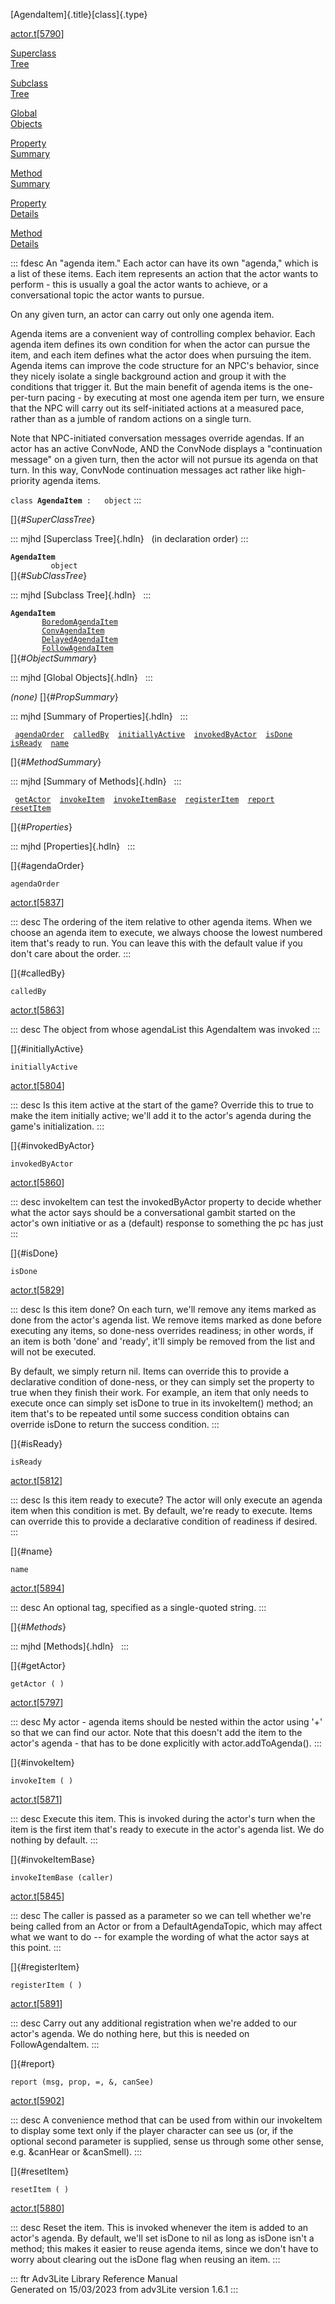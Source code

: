 [AgendaItem]{.title}[class]{.type}

[actor.t](../file/actor.t.html)\[[5790](../source/actor.t.html#5790)\]

[Superclass\
Tree](#_SuperClassTree_)

[Subclass\
Tree](#_SubClassTree_)

[Global\
Objects](#_ObjectSummary_)

[Property\
Summary](#_PropSummary_)

[Method\
Summary](#_MethodSummary_)

[Property\
Details](#_Properties_)

[Method\
Details](#_Methods_)

::: fdesc
An \"agenda item.\" Each actor can have its own \"agenda,\" which is a
list of these items. Each item represents an action that the actor wants
to perform - this is usually a goal the actor wants to achieve, or a
conversational topic the actor wants to pursue.

On any given turn, an actor can carry out only one agenda item.

Agenda items are a convenient way of controlling complex behavior. Each
agenda item defines its own condition for when the actor can pursue the
item, and each item defines what the actor does when pursuing the item.
Agenda items can improve the code structure for an NPC\'s behavior,
since they nicely isolate a single background action and group it with
the conditions that trigger it. But the main benefit of agenda items is
the one-per-turn pacing - by executing at most one agenda item per turn,
we ensure that the NPC will carry out its self-initiated actions at a
measured pace, rather than as a jumble of random actions on a single
turn.

Note that NPC-initiated conversation messages override agendas. If an
actor has an active ConvNode, AND the ConvNode displays a \"continuation
message\" on a given turn, then the actor will not pursue its agenda on
that turn. In this way, ConvNode continuation messages act rather like
high-priority agenda items.

`class `**`AgendaItem`**` :   object`
:::

[]{#_SuperClassTree_}

::: mjhd
[Superclass Tree]{.hdln}   (in declaration order)
:::

**`AgendaItem`**\
`         object`\
[]{#_SubClassTree_}

::: mjhd
[Subclass Tree]{.hdln}  
:::

**`AgendaItem`**\
`         `[`BoredomAgendaItem`](../object/BoredomAgendaItem.html)\
`         `[`ConvAgendaItem`](../object/ConvAgendaItem.html)\
`         `[`DelayedAgendaItem`](../object/DelayedAgendaItem.html)\
`         `[`FollowAgendaItem`](../object/FollowAgendaItem.html)\
[]{#_ObjectSummary_}

::: mjhd
[Global Objects]{.hdln}  
:::

*(none)* []{#_PropSummary_}

::: mjhd
[Summary of Properties]{.hdln}  
:::

` `[`agendaOrder`](#agendaOrder)`  `[`calledBy`](#calledBy)`  `[`initiallyActive`](#initiallyActive)`  `[`invokedByActor`](#invokedByActor)`  `[`isDone`](#isDone)`  `[`isReady`](#isReady)`  `[`name`](#name)`  `

[]{#_MethodSummary_}

::: mjhd
[Summary of Methods]{.hdln}  
:::

` `[`getActor`](#getActor)`  `[`invokeItem`](#invokeItem)`  `[`invokeItemBase`](#invokeItemBase)`  `[`registerItem`](#registerItem)`  `[`report`](#report)`  `[`resetItem`](#resetItem)`  `

[]{#_Properties_}

::: mjhd
[Properties]{.hdln}  
:::

[]{#agendaOrder}

`agendaOrder`

[actor.t](../file/actor.t.html)\[[5837](../source/actor.t.html#5837)\]

::: desc
The ordering of the item relative to other agenda items. When we choose
an agenda item to execute, we always choose the lowest numbered item
that\'s ready to run. You can leave this with the default value if you
don\'t care about the order.
:::

[]{#calledBy}

`calledBy`

[actor.t](../file/actor.t.html)\[[5863](../source/actor.t.html#5863)\]

::: desc
The object from whose agendaList this AgendaItem was invoked
:::

[]{#initiallyActive}

`initiallyActive`

[actor.t](../file/actor.t.html)\[[5804](../source/actor.t.html#5804)\]

::: desc
Is this item active at the start of the game? Override this to true to
make the item initially active; we\'ll add it to the actor\'s agenda
during the game\'s initialization.
:::

[]{#invokedByActor}

`invokedByActor`

[actor.t](../file/actor.t.html)\[[5860](../source/actor.t.html#5860)\]

::: desc
invokeItem can test the invokedByActor property to decide whether what
the actor says should be a conversational gambit started on the actor\'s
own initiative or as a (default) response to something the pc has just
:::

[]{#isDone}

`isDone`

[actor.t](../file/actor.t.html)\[[5829](../source/actor.t.html#5829)\]

::: desc
Is this item done? On each turn, we\'ll remove any items marked as done
from the actor\'s agenda list. We remove items marked as done before
executing any items, so done-ness overrides readiness; in other words,
if an item is both \'done\' and \'ready\', it\'ll simply be removed from
the list and will not be executed.

By default, we simply return nil. Items can override this to provide a
declarative condition of done-ness, or they can simply set the property
to true when they finish their work. For example, an item that only
needs to execute once can simply set isDone to true in its invokeItem()
method; an item that\'s to be repeated until some success condition
obtains can override isDone to return the success condition.
:::

[]{#isReady}

`isReady`

[actor.t](../file/actor.t.html)\[[5812](../source/actor.t.html#5812)\]

::: desc
Is this item ready to execute? The actor will only execute an agenda
item when this condition is met. By default, we\'re ready to execute.
Items can override this to provide a declarative condition of readiness
if desired.
:::

[]{#name}

`name`

[actor.t](../file/actor.t.html)\[[5894](../source/actor.t.html#5894)\]

::: desc
An optional tag, specified as a single-quoted string.
:::

[]{#_Methods_}

::: mjhd
[Methods]{.hdln}  
:::

[]{#getActor}

`getActor ( )`

[actor.t](../file/actor.t.html)\[[5797](../source/actor.t.html#5797)\]

::: desc
My actor - agenda items should be nested within the actor using \'+\' so
that we can find our actor. Note that this doesn\'t add the item to the
actor\'s agenda - that has to be done explicitly with
actor.addToAgenda().
:::

[]{#invokeItem}

`invokeItem ( )`

[actor.t](../file/actor.t.html)\[[5871](../source/actor.t.html#5871)\]

::: desc
Execute this item. This is invoked during the actor\'s turn when the
item is the first item that\'s ready to execute in the actor\'s agenda
list. We do nothing by default.
:::

[]{#invokeItemBase}

`invokeItemBase (caller)`

[actor.t](../file/actor.t.html)\[[5845](../source/actor.t.html#5845)\]

::: desc
The caller is passed as a parameter so we can tell whether we\'re being
called from an Actor or from a DefaultAgendaTopic, which may affect what
we want to do \-- for example the wording of what the actor says at this
point.
:::

[]{#registerItem}

`registerItem ( )`

[actor.t](../file/actor.t.html)\[[5891](../source/actor.t.html#5891)\]

::: desc
Carry out any additional registration when we\'re added to our actor\'s
agenda. We do nothing here, but this is needed on FollowAgendaItem.
:::

[]{#report}

`report (msg, prop, =, &, canSee)`

[actor.t](../file/actor.t.html)\[[5902](../source/actor.t.html#5902)\]

::: desc
A convenience method that can be used from within our invokeItem to
display some text only if the player character can see us (or, if the
optional second parameter is supplied, sense us through some other
sense, e.g. &canHear or &canSmell).
:::

[]{#resetItem}

`resetItem ( )`

[actor.t](../file/actor.t.html)\[[5880](../source/actor.t.html#5880)\]

::: desc
Reset the item. This is invoked whenever the item is added to an
actor\'s agenda. By default, we\'ll set isDone to nil as long as isDone
isn\'t a method; this makes it easier to reuse agenda items, since we
don\'t have to worry about clearing out the isDone flag when reusing an
item.
:::

::: ftr
Adv3Lite Library Reference Manual\
Generated on 15/03/2023 from adv3Lite version 1.6.1
:::
